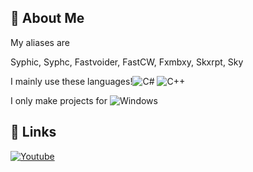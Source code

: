 
## 🚀 About Me
My aliases are

Syphic, Syphc, Fastvoider, FastCW, Fxmbxy, Skxrpt, Sky

I mainly use these languages!![C#](https://img.shields.io/badge/C%23-239120?style=for-the-badge&logo=c-sharp&logoColor=white) ![C++](https://img.shields.io/badge/C%2B%2B-00599C?style=for-the-badge&logo=c%2B%2B&logoColor=white)

I only make projects for ![Windows](https://img.shields.io/badge/Windows-0078D6?style=for-the-badge&logo=windows&logoColor=white)

## 🔗 Links
[![Youtube](https://img.shields.io/badge/YouTube-FF0000?style=for-the-badge&logo=youtube&logoColor=white)](https://youtube.com/@Skxrpt/)
